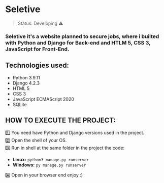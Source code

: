 <h1>Seletive</h1>

> Status: Developing ⚠️

### Seletive it's a website planned to secure jobs, where i builted with Python and Django for Back-end and HTLM 5, CSS 3, JavaScript for Front-End.

## Technologies used:

* Python 3.9.11
* Django 4.2.3
* HTML 5
* CSS 3
* JavaScript ECMAScript 2020
* SQLite

## HOW TO EXECUTE THE PROJECT:

1️⃣ You need have Python and Django versions used in the project.<br>
2️⃣ Open the shell of your OS.<br>
3️⃣ Run in shell at the same folder in the project the code:<br>

* **Linux:** `python3 manage.py runserver`
* **Windows:** `py manage.py runserver`

4️⃣ Open in your browser end enjoy :)
